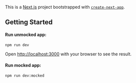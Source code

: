 This is a [Next.js](https://nextjs.org/) project bootstrapped with [`create-next-app`](https://github.com/zeit/next.js/tree/canary/packages/create-next-app).

## Getting Started

#### Run unmocked app:

```bash
npm run dev
```

Open [http://localhost:3000](http://localhost:3000) with your browser to see the result.

#### Run mocked app:

```bash
npm run dev:mocked
```
